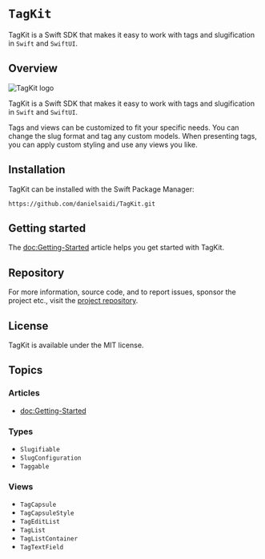 # ``TagKit``

TagKit is a Swift SDK that makes it easy to work with tags and slugification in `Swift` and `SwiftUI`.



## Overview

![TagKit logo](Logo.png)

TagKit is a Swift SDK that makes it easy to work with tags and slugification in `Swift` and `SwiftUI`.

Tags and views can be customized to fit your specific needs. You can change the slug format and tag any custom models. When presenting tags, you can apply custom styling and use any views you like.



## Installation

TagKit can be installed with the Swift Package Manager:

```
https://github.com/danielsaidi/TagKit.git
```



## Getting started

The <doc:Getting-Started> article helps you get started with TagKit.



## Repository

For more information, source code, and to report issues, sponsor the project etc., visit the [project repository](https://github.com/danielsaidi/TagKit).



## License

TagKit is available under the MIT license.



## Topics

### Articles

- <doc:Getting-Started>

### Types

- ``Slugifiable``
- ``SlugConfiguration``
- ``Taggable``

### Views

- ``TagCapsule``
- ``TagCapsuleStyle``
- ``TagEditList``
- ``TagList``
- ``TagListContainer``
- ``TagTextField``
